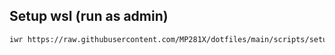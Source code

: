 ## Setup wsl (run as admin)

```bash
iwr https://raw.githubusercontent.com/MP281X/dotfiles/main/scripts/setup.ps1 | iex
```
